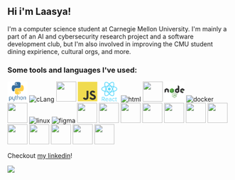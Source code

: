 

## Hi i'm Laasya!

I'm a computer science student at Carnegie Mellon University. I'm mainly a part of an AI and cybersecurity research project and a software development club, but I'm also involved in improving the CMU student dining expirience, cultural orgs, and more.

### Some tools and languages I've used:

  
<p align="left">
<img src="https://raw.githubusercontent.com/devicons/devicon/master/icons/python/python-original-wordmark.svg" alt="python" width="45" height="45"/>
<img src="https://cdn.jsdelivr.net/gh/devicons/devicon/icons/c/c-original.svg" alt="cLang" width="45" height="45"/>
<img src="https://cdn.jsdelivr.net/gh/devicons/devicon@latest/icons/typescript/typescript-original.svg" width="45" height="45" />
<img src="https://raw.githubusercontent.com/devicons/devicon/master/icons/javascript/javascript-original.svg" alt="javascript" width="45" height="45" />
<img src="https://raw.githubusercontent.com/devicons/devicon/master/icons/react/react-original-wordmark.svg" alt="react" width="45" height="45" />
<img src="https://cdn.jsdelivr.net/gh/devicons/devicon/icons/html5/html5-original.svg" alt="html" width="45" height="45"/>
<img src="https://cdn.jsdelivr.net/gh/devicons/devicon@latest/icons/css3/css3-original.svg" width="45" height="45" />
<img src="https://raw.githubusercontent.com/devicons/devicon/master/icons/nodejs/nodejs-original-wordmark.svg" alt="nodejs" width="45" height="45" />
<img src="https://cdn.jsdelivr.net/gh/devicons/devicon/icons/docker/docker-original.svg" alt="docker" width="45" height="45"/>
<img src="https://cdn.jsdelivr.net/gh/devicons/devicon/icons/amazonwebservices/amazonwebservices-plain-wordmark.svg" width="45" height="45"/>
<img src="https://cdn.jsdelivr.net/gh/devicons/devicon/icons/linux/linux-original.svg" alt="linux" width="45" height="45"/>       
<img src="https://cdn.jsdelivr.net/gh/devicons/devicon/icons/figma/figma-original.svg" alt="figma" width="45" height="45"/>  
<img src="https://cdn.jsdelivr.net/gh/devicons/devicon@latest/icons/argocd/argocd-original.svg" width="45" height="45" />
<img src="https://cdn.jsdelivr.net/gh/devicons/devicon@latest/icons/browserstack/browserstack-original.svg" width="45" height="45"/>
<img src="https://cdn.jsdelivr.net/gh/devicons/devicon@latest/icons/cucumber/cucumber-plain.svg" width="45" height="45" />
<img src="https://cdn.jsdelivr.net/gh/devicons/devicon@latest/icons/expo/expo-original.svg" width="45" height="45" />
<img src="https://cdn.jsdelivr.net/gh/devicons/devicon@latest/icons/grafana/grafana-original.svg" width="45" height="45" />
<img src="https://cdn.jsdelivr.net/gh/devicons/devicon@latest/icons/java/java-original.svg" width="45" height="45" />
<img src="https://cdn.jsdelivr.net/gh/devicons/devicon@latest/icons/nextjs/nextjs-original.svg" width="45" height="45" />
<img src="https://cdn.jsdelivr.net/gh/devicons/devicon@latest/icons/numpy/numpy-original.svg" width="45" height="45" />
<img src="https://cdn.jsdelivr.net/gh/devicons/devicon@latest/icons/playwright/playwright-original.svg" width="45" height="45" />
<img src="https://cdn.jsdelivr.net/gh/devicons/devicon@latest/icons/prisma/prisma-original.svg" width="45" height="45" />
<img src="https://cdn.jsdelivr.net/gh/devicons/devicon@latest/icons/pytest/pytest-original.svg" width="45" height="45" />
<img src="https://cdn.jsdelivr.net/gh/devicons/devicon@latest/icons/tailwindcss/tailwindcss-original-wordmark.svg" width="45" height="45" />
</p>

Checkout <a href="https://www.linkedin.com/in/laasyaaki" target="_blank">my linkedin</a>!



![](https://komarev.com/ghpvc/?username=laasyaaki&color=brightgreen)


<!--
**laasyaaki/laasyaaki** is a ✨ _special_ ✨ repository because its `README.md` (this file) appears on your GitHub profile.

Here are some ideas to get you started:

- 🔭 I’m currently working on ...
- 🌱 I’m currently learning ...
- 👯 I’m looking to collaborate on ...
- 🤔 I’m looking for help with ...
- 💬 Ask me about ...
- 📫 How to reach me: ...
- 😄 Pronouns: ...
- ⚡ Fun fact: ...
-->
